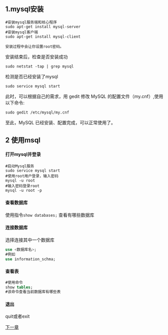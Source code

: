 ## 1.mysql安装

```shell
#安装mysql服务端和核心程序
sudo apt-get install mysql-server
#安装mysql客户端
sudo apt-get install mysql-client

安装过程中会让你设置root密码。
```

安装结束后，检查是否安装成功

```shell
sudo netstat -tap | grep mysql
```

检测是否已经安装了mysql

```shell
sudo service mysql start
```

此时，可以根据自己的需求，用 gedit 修改 MySQL 的配置文件（my.cnf）,使用以下命令:

```shell
sudo gedit /etc/mysql/my.cnf 
```

至此，MySQL 已经安装、配置完成，可以正常使用了。

## 2 使用msql

#### 打开mysql并登录

```shell
#启动Mysql服务
sudo service mysql start
#使用root用户登录，输入密码
mysql -u root
#输入密码登录root
mysql -u root -p
```

#### 查看数据库

使用指令`show databases;` 查看有哪些数据库

#### 连接数据库

选择连接其中一个数据库

```sql
use <数据库名>;
#例如
use information_schma;
```

#### 查看表

```sql
#使用命令
show tables;
#该命令查看当前数据库有哪些表
```

#### 退出

quit或者exit

[下一章](3.md)